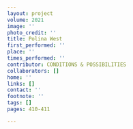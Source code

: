 ```yaml
---
layout: project
volume: 2021
image: ''
photo_credit: ''
title: Polina West
first_performed: ''
place: ''
times_performed: ''
contributor: CONDITIONS & POSSIBILITIES
collaborators: []
home: ''
links: []
contact: ''
footnote: ''
tags: []
pages: 410-411

---
```




